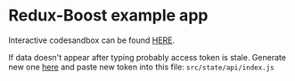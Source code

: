 # Redux-Boost example app

Interactive codesandbox can be found [HERE](https://codesandbox.io/s/3rqv2q3695).

If data doesn't appear after typing probably access token is stale.
Generate new one [here](https://github.com/settings/tokens) and paste new token into this file:  `src/state/api/index.js`
